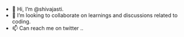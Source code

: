 - 👋 Hi, I’m @shivajasti.
- 💞️ I’m looking to collaborate on learnings and discussions related to coding.
- 📫 Can reach me on twitter ..

<!---
shivajasti/shivajasti is a ✨ special ✨ repository because its `README.md` (this file) appears on your GitHub profile.
You can click the Preview link to take a look at your changes.
--->
